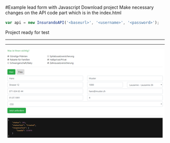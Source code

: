 ﻿#Example lead form with Javascript 
Download project
Make necessary changes on the API code part which is in the index.html


``` js 
var api = new InsurandoAPI('<baseurl>', '<username>', '<password>');
```

Project ready for test


---
---
<img src="assets/images/Capture.PNG">
